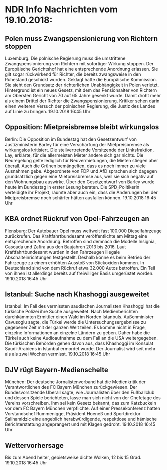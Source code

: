 # NDR Info Nachrichten vom 19.10.2018:


## Polen muss Zwangspensionierung von Richtern stoppen
Luxemburg: Die polnische Regierung muss die umstrittene Zwangspensionierung von Richtern mit sofortiger Wirkung stoppen. Der Europäische Gerichtshof hat eine entsprechende Anordnung erlassen. Sie gilt sogar rückwirkend für Richter, die bereits zwangsweise in den Ruhestand geschickt wurden. Geklagt hatte die Europäische Kommission. Sie sieht den Grundsatz der richterlichen Unabhängigkeit in Polen verletzt. Hintergrund ist ein neues Gesetz, mit dem das Pensionsalter von Richtern am Obersten Gericht von 70 auf 65 Jahre gesenkt wurde. Damit droht mehr als einem Drittel der Richter die Zwangspensionierung. Kritiker sehen darin einen weiteren Versuch der polnischen Regierung, die Justiz des Landes auf Linie zu bringen. 19.10.2018 16:45 Uhr 

## Opposition: Mietpreisbremse bleibt wirkungslos
Berlin: Die Opposition im Bundestag hat den Gesetzentwurf von Justizministerin Barley für eine Verschärfung der Mietpreisbremse als wirkungslos kritisiert. Die stellvertretende Vorsitzende der Linksfraktion, Lay, erklärte, für die allermeisten Mieter ändere sich gar nichts. Die Neuregelung gelte lediglich für Neuvermietungen, die Mieten stiegen aber überall. Auch die Grünen bemängelten, dass es noch immer zu viele Ausnahmen gebe. Abgeordnete von FDP und AfD sprachen sich dagegen grundsätzlich gegen eine Mietpreisbremse aus, weil sie sich negativ auf den Wohnungsbau auswirke. Über den Gesetzentwurf von Barley wurde heute im Bundestag in erster Lesung beraten. Die SPD-Politikerin verteidigte ihr Projekt, räumte aber auch ein, dass die Änderungen bei der Mietpreisbremse noch schärfer hätten ausfallen können. 19.10.2018 16:45 Uhr 

## KBA ordnet Rückruf von Opel-Fahrzeugen an
Flensburg:	Der Autobauer Opel muss weltweit fast 100.000 Dieselfahrzeuge zurückrufen. Das Kraftfahrtbundesamt veröffentlichte am Mittag eine entsprechende Anordnung. Betroffen sind demnach die Modelle Insignia, Cascada und Zafira aus den Baujahren 2013 bis 2016. Laut Kraftfahrtbundesamt wurden in den Fahrzeugen illegale Abschalteinrichtungen festgestellt. Deshalb könne es beim Betrieb der Fahrzeuge zu einem erhöhten Ausstoß von Stickoxiden kommen. In Deutschland sind von dem Rückruf etwa 32.000 Autos betroffen. Ein Teil von ihnen ist allerdings bereits auf freiwilliger Basis umgerüstet worden. 19.10.2018 16:45 Uhr 

## Istanbul: Suche nach Khashoggi ausgeweitet
Istanbul: Im Fall des vermissten saudischen Journalisten Khashoggi hat die türkische Polizei ihre Suche ausgeweitet. Nach Medienberichten durchkämmten Ermittler einen Wald im Norden Istanbuls. Außenminister Cavusoglu sagte, die Türkei werde die Untersuchungsergebnisse zu gegebener Zeit mit der ganzen Welt teilen. Es komme nicht in Frage, einzelne Informationen an einzelne Ländern zu geben. Daher habe die Türkei auch keine Audioaufnahme zu dem Fall an die USA weitergegeben. Die türkischen Behörden gehen davon aus, dass Khashoggi im Konsulat Saudi-Arabiens in Istanbul ermordet wurde. Der Journalist wird seit mehr als als zwei Wochen vermisst. 19.10.2018 16:45 Uhr 

## DJV rügt Bayern-Medienschelte
München: Der deutsche Jornalistenverband hat die Medienkritik der Verantwortlichen des FC Bayern München zurückgewiesen. Der Bundesvorsitzende Überall sagte, wie Journalisten über den Fußballclub und dessen Spiele berichteten, lasse man sich nicht von der Chefetage des Vereins vorschreiben. Ihm sei kein Gesetz bekannt, das zum Katzbuckeln vor dem FC Bayern München verpflichte. Auf einer Pressekonferenz hatten Vorstandschef Rummenigge, Präsident Hoeneß und Sportdirektor Salihamidzic eine angeblich herabwürdigende, respektlose und hämische Berichterstattung angeprangert und mit Klagen gedroht. 19.10.2018 16:45 Uhr 

## Wettervorhersage
Bis zum Abend heiter, gebietsweise dichte Wolken, 12 bis 15 Grad. 19.10.2018 16:45 Uhr 
